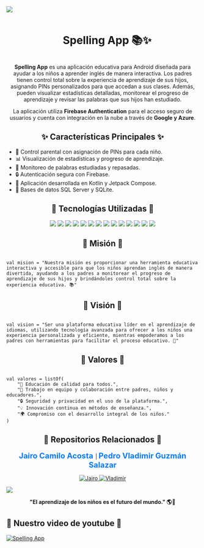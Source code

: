 
<!-- Horizontal Divider (Gradient) -->
<img src="https://user-images.githubusercontent.com/73097560/115834477-dbab4500-a447-11eb-908a-139a6edaec5c.gif">

<!-- Title -->
<div id="user-content-toc">
  <ul align="center">
    <summary><h1 style="display: inline-block">Spelling App 📚✨</h1></summary>
  </ul>
</div>

<!-- Description -->
<p align="center">
  <strong>Spelling App</strong> es una aplicación educativa para Android diseñada para ayudar a los niños a aprender inglés de manera interactiva. Los padres tienen control total sobre la experiencia de aprendizaje de sus hijos, asignando PINs personalizados para que accedan a sus clases. Además, pueden visualizar estadísticas detalladas, monitorear el progreso de aprendizaje y revisar las palabras que sus hijos han estudiado. 
</p>

<p align="center">La aplicación utiliza <strong>Firebase Authentication</strong> para el acceso seguro de usuarios y cuenta con integración en la nube a través de <strong>Google y Azure</strong>.</p>

<!-- Features -->
<h2 align="center">✨ Características Principales ✨</h2>
<ul>
  <li>📌 Control parental con asignación de PINs para cada niño.</li>
  <li>📊 Visualización de estadísticas y progreso de aprendizaje.</li>
  <li>📝 Monitoreo de palabras estudiadas y repasadas.</li>
  <li>🔒 Autenticación segura con Firebase.</li>
  <li>📱 Aplicación desarrollada en Kotlin y Jetpack Compose.</li>
  <li>💾 Bases de datos SQL Server y SQLite.</li>
</ul>

<!-- Tech Stack -->
<h2 align="center">🚀 Tecnologías Utilizadas 🚀</h2>
<p align="center">
 <img src="https://img.shields.io/badge/Kotlin-%230095D5?logo=kotlin&logoColor=white&style=flat-square" />
 <img src="https://img.shields.io/badge/C%23-%23239120?logo=c-sharp&logoColor=white&style=flat-square" />
 <img src="https://img.shields.io/badge/SQL_Server-%234D6C7C?logo=microsoftsqlserver&logoColor=white&style=flat-square" />
 <img src="https://img.shields.io/badge/SQLite-%23003B57?logo=sqlite&logoColor=white&style=flat-square" />
 <img src="https://img.shields.io/badge/Firebase-%23FFCA28?logo=firebase&logoColor=black&style=flat-square" />
 <img src="https://img.shields.io/badge/Google-%234285F4?logo=google&logoColor=white&style=flat-square" />
 <img src="https://img.shields.io/badge/Azure-%230072C6?logo=azure&logoColor=white&style=flat-square" />
 <img src="https://img.shields.io/badge/Android-%233DDC84?logo=android&logoColor=white&style=flat-square" />
 <img src="https://img.shields.io/badge/Swagger_UI-%2385EA2D?logo=swagger&logoColor=black&style=flat-square" />
 <img src="https://img.shields.io/badge/Jetpack_Compose-%2300ACC1?logo=jetpackcompose&logoColor=white&style=flat-square" />
 <img src="https://img.shields.io/badge/Figma-%23F24E1E?logo=figma&logoColor=white&style=flat-square" />
 <img src="https://img.shields.io/badge/.NET-%23239120?logo=.net&logoColor=white&style=flat-square" />
 <img src="https://img.shields.io/badge/Git-%23F14E32?logo=git&logoColor=white&style=flat-square" />
 <img src="https://img.shields.io/badge/GitHub-%23121011?logo=github&logoColor=white&style=flat-square" />
</p>

<!-- Mission -->
<h2 align="center">🎯 Misión 🎯</h2>
<pre><code>
val mision = "Nuestra misión es proporcionar una herramienta educativa interactiva y accesible para que los niños aprendan inglés de manera divertida, ayudando a los padres a monitorear el progreso de aprendizaje de sus hijos y brindándoles control total sobre la experiencia educativa. 📚"
</code></pre>

<!-- Vision -->
<h2 align="center">🔮 Visión 🔮</h2>
<pre><code>
val vision = "Ser una plataforma educativa líder en el aprendizaje de idiomas, utilizando tecnología avanzada para ofrecer a los niños una experiencia personalizada y eficiente, mientras empoderamos a los padres con herramientas para facilitar el proceso educativo. 🌟"
</code></pre>

<!-- Values -->
<h2 align="center">🌱 Valores 🌱</h2>
<pre><code>
val valores = listOf(
    "📖 Educación de calidad para todos.",
    "🤝 Trabajo en equipo y colaboración entre padres, niños y educadores.",
    "🔒 Seguridad y privacidad en el uso de la plataforma.",
    "💡 Innovación continua en métodos de enseñanza.",
    "🌍 Compromiso con el desarrollo integral de los niños."
)
</code></pre>

<!-- GitHub Repositories -->
<h2 align="center">🔗 Repositorios Relacionados 🔗</h2>
<p align="center">
  <a href="https://github.com/acosta109-arch" style="font-size: 20px; text-decoration: none; color: #007bff;">
    <strong>Jairo Camilo Acosta</strong>
  </a>
  |
  <a href="https://github.com/Vladimir-gs" style="font-size: 20px; text-decoration: none; color: #007bff;">
    <strong>Pedro Vladimir Guzmán Salazar</strong>
  </a>
</p>


<!-- Images of Vladimir and Jairo -->
<p align="center">
   <a href="https://postimg.cc/WtbYPY71">
    <img src="https://i.postimg.cc/WtbYPY71/Screenshot-2025-04-01-223157.png" alt="Jairo" />
  </a>
  <a href="https://postimg.cc/y3dLXWNZ">
    <img src="https://i.postimg.cc/y3dLXWNZ/Screenshot-2025-04-01-223036.png" alt="Vladimir" />
  </a>
</p>

<!-- Horizontal Divider (Gradient) -->
<img src="https://user-images.githubusercontent.com/73097560/115834477-dbab4500-a447-11eb-908a-139a6edaec5c.gif">

<p align="center"><strong>"El aprendizaje de los niños es el futuro del mundo." 🌎📖</strong></p>


## 🎥 Nuestro video de youtube 🎥
[![Spelling App](https://img.youtube.com/vi/PbAYDma6m6g/0.jpg)](https://www.youtube.com/watch?v=PbAYDma6m6g)



